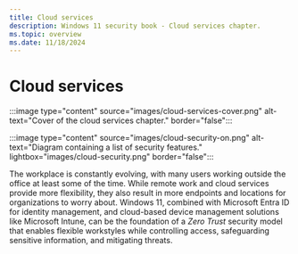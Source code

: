 ```yaml
---
title: Cloud services
description: Windows 11 security book - Cloud services chapter.
ms.topic: overview
ms.date: 11/18/2024
---
```


# Cloud services

:::image type="content" source="images/cloud-services-cover.png" alt-text="Cover of the cloud services chapter." border="false":::

:::image type="content" source="images/cloud-security-on.png" alt-text="Diagram containing a list of security features." lightbox="images/cloud-security.png" border="false":::

The workplace is constantly evolving, with many users working outside the office at least some of the time. While remote work and cloud services provide more flexibility, they also result in more endpoints and locations for organizations to worry about. Windows 11, combined with Microsoft Entra ID for identity management, and cloud-based device management solutions like Microsoft Intune, can be the foundation of a *Zero Trust* security model that enables flexible workstyles while controlling access, safeguarding sensitive information, and mitigating threats.
